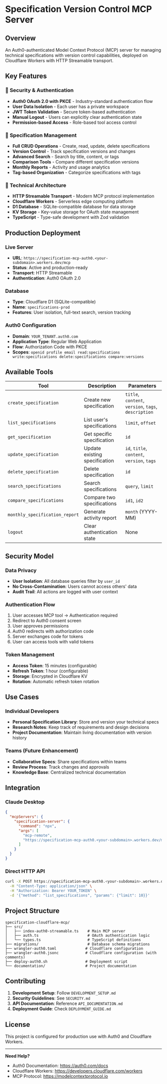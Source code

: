 # Specification Version Control MCP Server

## Overview

An Auth0-authenticated Model Context Protocol (MCP) server for managing technical specifications with version control capabilities, deployed on Cloudflare Workers with HTTP Streamable transport.

## Key Features

### 🔐 **Security & Authentication**

- **Auth0 OAuth 2.0 with PKCE** - Industry-standard authentication flow
- **User Data Isolation** - Each user has a private workspace
- **JWT Token Validation** - Secure token-based authentication
- **Manual Logout** - Users can explicitly clear authentication state
- **Permission-based Access** - Role-based tool access control

### 📝 **Specification Management**

- **Full CRUD Operations** - Create, read, update, delete specifications
- **Version Control** - Track specification versions and changes
- **Advanced Search** - Search by title, content, or tags
- **Comparison Tools** - Compare different specification versions
- **Monthly Reports** - Activity and usage analytics
- **Tag-based Organization** - Categorize specifications with tags

### 🚀 **Technical Architecture**

- **HTTP Streamable Transport** - Modern MCP protocol implementation
- **Cloudflare Workers** - Serverless edge computing platform
- **D1 Database** - SQLite-compatible database for data storage
- **KV Storage** - Key-value storage for OAuth state management
- **TypeScript** - Type-safe development with Zod validation

## Production Deployment

### Live Server

- **URL**: `https://specification-mcp-auth0.<your-subdomain>.workers.dev/mcp`
- **Status**: Active and production-ready
- **Transport**: HTTP Streamable
- **Authentication**: Auth0 OAuth 2.0

### Database

- **Type**: Cloudflare D1 (SQLite-compatible)
- **Name**: `specifications-prod`
- **Features**: User isolation, full-text search, version tracking

### Auth0 Configuration

- **Domain**: `YOUR_TENANT.auth0.com`
- **Application Type**: Regular Web Application
- **Flow**: Authorization Code with PKCE
- **Scopes**: `openid profile email read:specifications write:specifications delete:specifications compare:versions`

## Available Tools

| Tool                           | Description                   | Parameters                                           |
| ------------------------------ | ----------------------------- | ---------------------------------------------------- |
| `create_specification`         | Create new specification      | `title`, `content`, `version`, `tags`, `description` |
| `list_specifications`          | List user's specifications    | `limit`, `offset`                                    |
| `get_specification`            | Get specific specification    | `id`                                                 |
| `update_specification`         | Update existing specification | `id`, `title`, `content`, `version`, `tags`          |
| `delete_specification`         | Delete specification          | `id`                                                 |
| `search_specifications`        | Search specifications         | `query`, `limit`                                     |
| `compare_specifications`       | Compare two specifications    | `id1`, `id2`                                         |
| `monthly_specification_report` | Generate activity report      | `month` (YYYY-MM)                                    |
| `logout`                       | Clear authentication state    | None                                                 |

## Security Model

### Data Privacy

- **User Isolation**: All database queries filter by `user_id`
- **No Cross-Contamination**: Users cannot access others' data
- **Audit Trail**: All actions are logged with user context

### Authentication Flow

1. User accesses MCP tool → Authentication required
2. Redirect to Auth0 consent screen
3. User approves permissions
4. Auth0 redirects with authorization code
5. Server exchanges code for tokens
6. User can access tools with valid tokens

### Token Management

- **Access Token**: 15 minutes (configurable)
- **Refresh Token**: 1 hour (configurable)
- **Storage**: Encrypted in Cloudflare KV
- **Rotation**: Automatic refresh token rotation

## Use Cases

### Individual Developers

- **Personal Specification Library**: Store and version your technical specs
- **Research Notes**: Keep track of requirements and design decisions
- **Project Documentation**: Maintain living documentation with version history

### Teams (Future Enhancement)

- **Collaborative Specs**: Share specifications within teams
- **Review Process**: Track changes and approvals
- **Knowledge Base**: Centralized technical documentation

## Integration

### Claude Desktop

```json
{
  "mcpServers": {
    "specification-server": {
      "command": "npx",
      "args": [
        "mcp-remote",
        "https://specification-mcp-auth0.<your-subdomain>.workers.dev/mcp"
      ]
    }
  }
}
```

### Direct HTTP API

```bash
curl -X POST https://specification-mcp-auth0.<your-subdomain>.workers.dev/mcp \
  -H "Content-Type: application/json" \
  -H "Authorization: Bearer YOUR_TOKEN" \
  -d '{"method": "list_specifications", "params": {"limit": 10}}'
```

## Project Structure

```
specification-cloudflare-mcp/
├── src/
│   ├── index-auth0-streamable.ts    # Main MCP server
│   ├── auth.ts                      # OAuth authentication logic
│   └── types.ts                     # TypeScript definitions
├── migrations/                      # Database schema migrations
├── wrangler-auth0.toml             # Cloudflare configuration
├── wrangler-auth0.jsonc            # Cloudflare configuration (with comments)
├── deploy-auth0.sh                 # Deployment script
└── documentation/                  # Project documentation
```

## Contributing

1. **Development Setup**: Follow `DEVELOPMENT_SETUP.md`
2. **Security Guidelines**: See `SECURITY.md`
3. **API Documentation**: Reference `API_DOCUMENTATION.md`
4. **Deployment Guide**: Check `DEPLOYMENT_GUIDE.md`

## License

This project is configured for production use with Auth0 and Cloudflare Workers.

---

**Need Help?**

- Auth0 Documentation: https://auth0.com/docs
- Cloudflare Workers: https://developers.cloudflare.com/workers
- MCP Protocol: https://modelcontextprotocol.io
